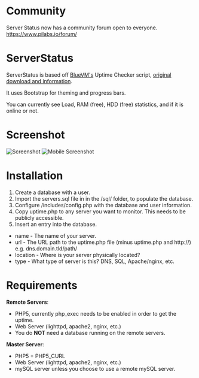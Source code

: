 Community
============
Server Status now has a community forum open to everyone. https://www.pilabs.io/forum/

ServerStatus
============

ServerStatus is based off [BlueVM's](http://uptime.bluevm.com/) Uptime Checker script, [original download and information](http://www.lowendtalk.com/discussion/comment/169690#Comment_169690).

It uses Bootstrap for theming and progress bars.

You can currently see Load, RAM (free), HDD (free) statistics, and if it is online or not.

Screenshot
============
![Screenshot](http://www.mojeda.com/wp/wp-content/2013/04/serverupbigthemes.png)
![Mobile Screenshot](http://www.mojeda.com/wp/wp-content/2013/04/serverupthemes.png)

Installation
============

1. Create a database with a user.
2. Import the servers.sql file in in the /sql/ folder, to populate the database.
3. Configure /includes/config.php with the database and user information.
4. Copy uptime.php to any server you want to monitor. This needs to be publicly accessible.
5. Insert an entry into the database.
  * name - The name of your server.
  * url - The URL path to the uptime.php file (minus uptime.php and http://) e.g. dns.domain.tld/path/
  * location - Where is your server physically located?
  * type - What type of server is this? DNS, SQL, Apache/nginx, etc.

Requirements
============

**Remote Servers**:
* PHP5, currently php_exec needs to be enabled in order to get the uptime.
* Web Server (lighttpd, apache2, nginx, etc.)
* You do **NOT** need a database running on the remote servers.

**Master Server**:
* PHP5 + PHP5_CURL
* Web Server (lighttpd, apache2, nginx, etc.)
* mySQL server unless you choose to use a remote mySQL server.
